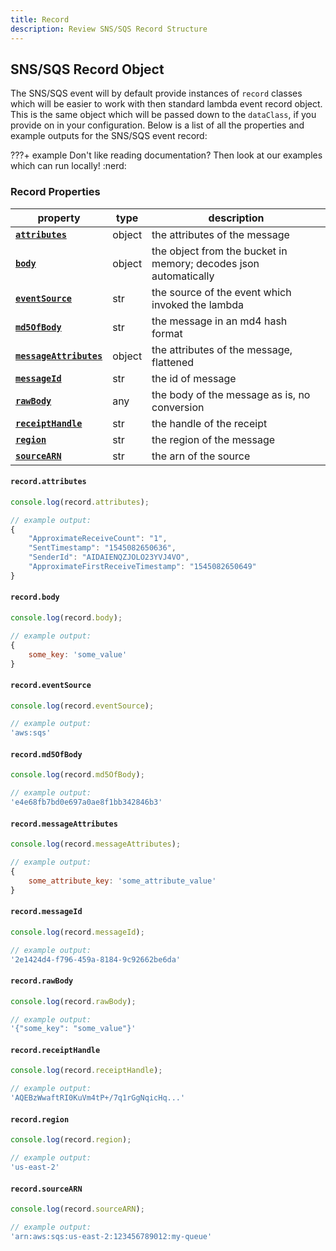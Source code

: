 ```yaml
---
title: Record
description: Review SNS/SQS Record Structure
---
```


## SNS/SQS Record Object

The SNS/SQS event will by default provide instances of `record` classes which will be easier to work with then standard lambda event record object. This is the same object which will be passed down to the `dataClass`, if you provide on in your configuration. Below is a list of all the properties and example outputs for the SNS/SQS event record:

???+ example
    Don't like reading documentation? Then look at our examples which can run locally! :nerd:

### Record Properties

| property                                                                        | type  | description                                                      |
|---------------------------------------------------------------------------------|-------|------------------------------------------------------------------|
| **[`attributes`]({{web.url}}/node/sqs/record/#record.attributes)**               | object| the attributes of the message                                    |
| **[`body`]({{web.url}}/node/sqs/record/#record.body)**                           | object| the object from the bucket in memory; decodes json automatically |
| **[`eventSource`]({{web.url}}/node/sqs/record/#record.eventSource)**             | str   | the source of the event which invoked the lambda                 |
| **[`md5OfBody`]({{web.url}}/node/sqs/record/#record.md5OfBody)**                 | str   | the message in an md4 hash format                                |
| **[`messageAttributes`]({{web.url}}/node/sqs/record/#record.messageAttributes)** | object| the attributes of the message, flattened                         |
| **[`messageId`]({{web.url}}/node/sqs/record/#record.messageId)**                 | str   | the id of message                                                |
| **[`rawBody`]({{web.url}}/node/sqs/record/#record.rawBody)**                     | any   | the body of the message as is, no conversion                     |
| **[`receiptHandle`]({{web.url}}/node/sqs/record/#record.receiptHandle)**         | str   | the handle of the receipt                                        |
| **[`region`]({{web.url}}/node/sqs/record/#record.region)**                       | str   | the region of the message                                        |
| **[`sourceARN`]({{web.url}}/node/sqs/record/#record.sourceARN)**                 | str   | the arn of the source                                            |


#### `record.attributes`

```javascript
console.log(record.attributes);

// example output:
{
    "ApproximateReceiveCount": "1",
    "SentTimestamp": "1545082650636",
    "SenderId": "AIDAIENQZJOLO23YVJ4VO",
    "ApproximateFirstReceiveTimestamp": "1545082650649"
}
```

#### `record.body`

```javascript
console.log(record.body);

// example output:
{
    some_key: 'some_value'
}
```

#### `record.eventSource`

```javascript
console.log(record.eventSource);

// example output:
'aws:sqs'
```

#### `record.md5OfBody`

```javascript
console.log(record.md5OfBody);

// example output:
'e4e68fb7bd0e697a0ae8f1bb342846b3'
```

#### `record.messageAttributes`

```javascript
console.log(record.messageAttributes);

// example output:
{
    some_attribute_key: 'some_attribute_value'
}
```

#### `record.messageId`

```javascript
console.log(record.messageId);

// example output:
'2e1424d4-f796-459a-8184-9c92662be6da'
```

#### `record.rawBody`

```javascript
console.log(record.rawBody);

// example output:
'{"some_key": "some_value"}'
```

#### `record.receiptHandle`

```javascript
console.log(record.receiptHandle);

// example output:
'AQEBzWwaftRI0KuVm4tP+/7q1rGgNqicHq...'
```

#### `record.region`

```javascript
console.log(record.region);

// example output:
'us-east-2'
```

#### `record.sourceARN`

```javascript
console.log(record.sourceARN);

// example output:
'arn:aws:sqs:us-east-2:123456789012:my-queue'
```
